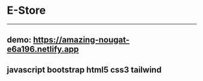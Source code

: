 # E-Store


---
demo:
https://amazing-nougat-e6a196.netlify.app
---
javascript bootstrap html5 css3 tailwind
 ---
